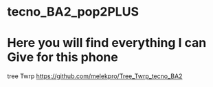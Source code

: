 # tecno_BA2_pop2PLUS
Here you will find everything I can Give for this phone
=
tree Twrp https://github.com/melekpro/Tree_Twrp_tecno_BA2
